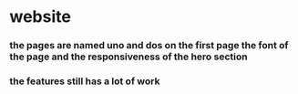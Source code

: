 # website

### the pages are named uno and dos on the first page the font of the page and the responsiveness of the hero section

### the features still has a lot of work
